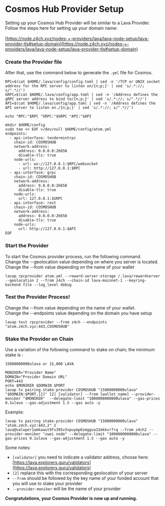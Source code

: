 # Cosmos Hub Provider Setup

Setting up your Cosmos Hub Provider will be similar to a Lava Provider.\
Follow the steps here for setting up your domain name:\
\
[https://node.z4ch.xyz/nodes-+-providers/lava/lava-node-setup/lava-provider-tls#setup-domain](https://node.z4ch.xyz/nodes-+-providers/lava/lava-node-setup/lava-provider-tls#setup-domain)

### Create the Provider file

After that, use the command below to generate the `.yml` file for Cosmos.

```
RPC=$(cat $HOME/.lava/config/config.toml | sed -n '/TCP or UNIX socket address for the RPC server to listen on/{n;p;}' | sed 's/.*://; s/".*//')
GRPC=$(cat $HOME/.lava/config/app.toml | sed -n '/Address defines the gRPC server address to bind to/{n;p;}' | sed 's/.*://; s/".*//')
API=$(cat $HOME/.lava/config/app.toml | sed -n '/Address defines the API server to listen on./{n;p;}' | sed 's/.*://; s/".*//')

echo "RPC:"$RPC "GRPC:"$GRPC "API:"$API

mkdir $HOME/config
sudo tee << EOF >/dev/null $HOME/config/atom.yml
endpoints:
  - api-interface: tendermintrpc
    chain-id: COSMOSHUB
    network-address:
      address: 0.0.0.0:26658
      disable-tls: true
    node-urls:
      - url: ws://127.0.0.1:$RPC/websocket
      - url: http://127.0.0.1:$RPC
  - api-interface: grpc
    chain-id: COSMOSHUB
    network-address:
      address: 0.0.0.0:26658
      disable-tls: true
    node-urls:
      url: 127.0.0.1:$GRPC
  - api-interface: rest
    chain-id: COSMOSHUB
    network-address:
      address: 0.0.0.0:26658
      disable-tls: true
    node-urls:
      url: http://127.0.0.1:$API
EOF
```

### Start the Provider

To start the Cosmos provider process, run the following command. \
Change the --geolocation value depending on where you server is located.\
Change the --from value depending on the name of your wallet

```
lavap rpcprovider atom.yml --reward-server-storage /.lava/rewardserver --geolocation 2 --from z4ch --chain-id lava-mainnet-1 --keyring-backend file --log_level debug
```

### Test the Provider Process!

Change the --from value depending on the name of your wallet.\
Change the --endpoints value depending on the domain you have setup

```
lavap test rpcprovider --from z4ch --endpoints "atom.z4ch.xyz:443,COSMOSHUB"
```

### Stake the Provider on Chain <a href="#stake-the-provider-on-chain" id="stake-the-provider-on-chain"></a>

Use a variation of the following command to stake on chain; the minimum stake is :

`15000000000ulava or 15,000 LAVA`

```
MONIKER="Provider Name"
DOMAIN="Provider Domain URL"
PORT=443
echo $MONIKER $DOMAIN $PORT
lavap tx pairing stake-provider COSMOSHUB "15000000000ulava" "$DOMAIN:$PORT,[2]" [2] [validator] --from [wallet_name] --provider-moniker "$MONIKER"  --delegate-limit "1000000000000ulava" --gas-prices 0.1ulava --gas-adjustment 1.5 --gas auto -y
```

Example:

`lavap tx pairing stake-provider COSMOSHUB "15000000000ulava" "atom.z4ch.xyz:443,2" 2 lava@valoper1amkaaut9fs395v3vpuymp6zmggva32mkkvr7rq --from z4ch2 --provider-moniker "zwei node" --delegate-limit "1000000000000ulava" --gas-prices 0.1ulava --gas-adjustment 1.5 --gas auto -y`

Some notes:

* `[validator]` you need to indicate a validator address, choose here: [https://lava.explorers.guru/validators](https://lava.explorers.guru/validators)
* `[2]` replace this with the corresponding geolocation of your server
* `--from` should be followed by the key name of your funded account that you will use to stake your provider
* `--provider-moniker` will be the name of your provider

**Congratulations, your Cosmos Provider is now up and running.**

